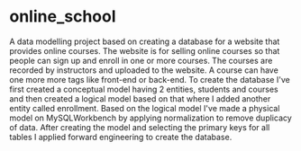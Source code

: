 # online_school
A data modelling project based on creating a database for a website that provides online courses. The website is for selling online courses so that people can sign up and enroll in one or more courses. The courses are recorded by instructors and uploaded to the website. A course can have one more more tags like front-end or back-end.
To create the database I've first created a conceptual model having 2 entities, students and courses and then created a logical model based on that where I added another entity called enrollment.
Based on the logical model I've made a physical model on MySQLWorkbench by applying normalization to remove duplicacy of data.
After creating the model and selecting the primary keys for all tables I applied forward engineering to create the database.
